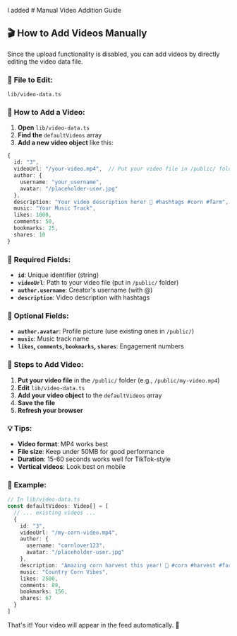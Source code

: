 I added # Manual Video Addition Guide

## 🎬 How to Add Videos Manually

Since the upload functionality is disabled, you can add videos by directly editing the video data file.

### 📁 **File to Edit:**
`lib/video-data.ts`

### 🔧 **How to Add a Video:**

1. **Open** `lib/video-data.ts`
2. **Find the** `defaultVideos` array
3. **Add a new video object** like this:

```typescript
{
  id: "3",
  videoUrl: "/your-video.mp4",  // Put your video file in /public/ folder
  author: {
    username: "your_username",
    avatar: "/placeholder-user.jpg"
  },
  description: "Your video description here! 🌽 #hashtags #corn #farm",
  music: "Your Music Track",
  likes: 1000,
  comments: 50,
  bookmarks: 25,
  shares: 10
}
```

### 📝 **Required Fields:**

- **`id`**: Unique identifier (string)
- **`videoUrl`**: Path to your video file (put in `/public/` folder)
- **`author.username`**: Creator's username (with @)
- **`description`**: Video description with hashtags

### 📝 **Optional Fields:**

- **`author.avatar`**: Profile picture (use existing ones in `/public/`)
- **`music`**: Music track name
- **`likes`, `comments`, `bookmarks`, `shares`**: Engagement numbers

### 📱 **Steps to Add Video:**

1. **Put your video file** in the `/public/` folder (e.g., `/public/my-video.mp4`)
2. **Edit** `lib/video-data.ts`
3. **Add your video object** to the `defaultVideos` array
4. **Save the file**
5. **Refresh your browser**

### 💡 **Tips:**

- **Video format**: MP4 works best
- **File size**: Keep under 50MB for good performance
- **Duration**: 15-60 seconds works well for TikTok-style
- **Vertical videos**: Look best on mobile

### 🎯 **Example:**

```typescript
// In lib/video-data.ts
const defaultVideos: Video[] = [
  // ... existing videos ...
  {
    id: "3",
    videoUrl: "/my-corn-video.mp4",
    author: {
      username: "cornlover123",
      avatar: "/placeholder-user.jpg"
    },
    description: "Amazing corn harvest this year! 🌽 #corn #harvest #farmlife",
    music: "Country Corn Vibes",
    likes: 2500,
    comments: 89,
    bookmarks: 156,
    shares: 67
  }
]
```

That's it! Your video will appear in the feed automatically. 🌽
